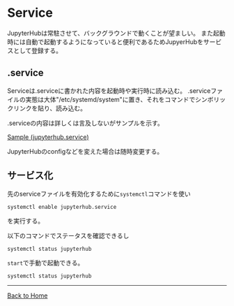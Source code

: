 <!--

This document is written in Markdown.
You can preview on such as VisualStudio Code.
If you want to know more, search with "vscode markdown" or refer to official document https://code.visualstudio.com/Docs/languages/markdown .

-->


# Service

JupyterHubは常駐させて、バックグラウンドで動くことが望ましい。
また起動時には自動で起動するようになっていると便利であるためJupyerHubをサービスとして登録する。

## .service

Serviceは.serviceに書かれた内容を起動時や実行時に読み込む。
.serviceファイルの実態は大体"/etc/systemd/system"に置き、それをコマンドでシンボリックリンクを貼り、読み込む。

.serviceの内容は詳しくは言及しないがサンプルを示す。

[Sample (jupyterhub.service)](../template/jupyterhub.service)

JupyterHubのconfigなどを変えた場合は随時変更する。

## サービス化

先のserviceファイルを有効化するために`systemctl`コマンドを使い

```
systemctl enable jupyterhub.service
```
を実行する。

以下のコマンドでステータスを確認できるし
```
systemctl status jupyterhub
```

`start`で手動で起動できる。
```
systemctl status jupyterhub
```

---
[Back to Home](../readme.md)

<!-- Written by Croyfet in 2022-->
